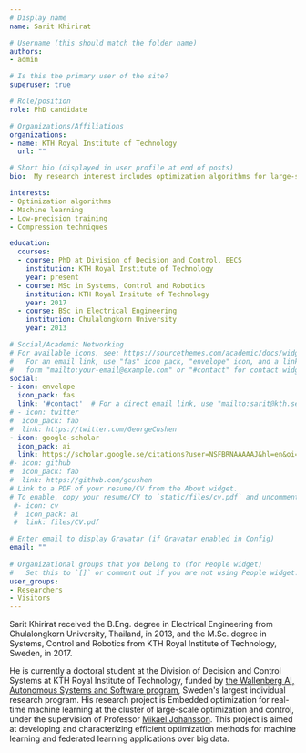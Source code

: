 ```yaml
---
# Display name
name: Sarit Khirirat

# Username (this should match the folder name)
authors:
- admin

# Is this the primary user of the site?
superuser: true

# Role/position
role: PhD candidate 

# Organizations/Affiliations
organizations:
- name: KTH Royal Institute of Technology
  url: ""

# Short bio (displayed in user profile at end of posts)
bio:  My research interest includes optimization algorithms for large-scale machine learning applications. 

interests:
- Optimization algorithms
- Machine learning 
- Low-precision training 
- Compression techniques

education:
  courses:
  - course: PhD at Division of Decision and Control, EECS
    institution: KTH Royal Institute of Technology
    year: present
  - course: MSc in Systems, Control and Robotics
    institution: KTH Royal Insitute of Technology
    year: 2017
  - course: BSc in Electrical Engineering
    institution: Chulalongkorn University
    year: 2013

# Social/Academic Networking
# For available icons, see: https://sourcethemes.com/academic/docs/widgets/#icons
#   For an email link, use "fas" icon pack, "envelope" icon, and a link in the
#   form "mailto:your-email@example.com" or "#contact" for contact widget.
social:
- icon: envelope
  icon_pack: fas
  link: '#contact'  # For a direct email link, use "mailto:sarit@kth.se".
# - icon: twitter
#  icon_pack: fab
#  link: https://twitter.com/GeorgeCushen
- icon: google-scholar
  icon_pack: ai
  link: https://scholar.google.se/citations?user=NSFBRNAAAAAJ&hl=en&oi=ao
#- icon: github
#  icon_pack: fab
#  link: https://github.com/gcushen
# Link to a PDF of your resume/CV from the About widget.
# To enable, copy your resume/CV to `static/files/cv.pdf` and uncomment the lines below.  
 #- icon: cv
 #  icon_pack: ai
 #  link: files/CV.pdf

# Enter email to display Gravatar (if Gravatar enabled in Config)
email: ""
  
# Organizational groups that you belong to (for People widget)
#   Set this to `[]` or comment out if you are not using People widget.  
user_groups:
- Researchers
- Visitors
---
```


Sarit Khirirat received the B.Eng. degree in Electrical Engineering from Chulalongkorn University, Thailand, in 2013, and the M.Sc. degree in Systems, Control and Robotics from KTH Royal Institute of Technology, Sweden, in 2017.

He is currently a doctoral student at the Division of Decision and Control Systems at KTH Royal Institute of Technology, funded by [the Wallenberg AI, Autonomous Systems and Software program](https://wasp-sweden.org/), Sweden's largest individual research program. His research project is Embedded optimization for real-time machine learning at the cluster of large-scale optimization and control, under the supervision of Professor [Mikael Johansson](https://people.kth.se/~mikaelj/).
This project is aimed at developing and characterizing efficient optimization methods for machine learning and federated learning applications over big data. 
